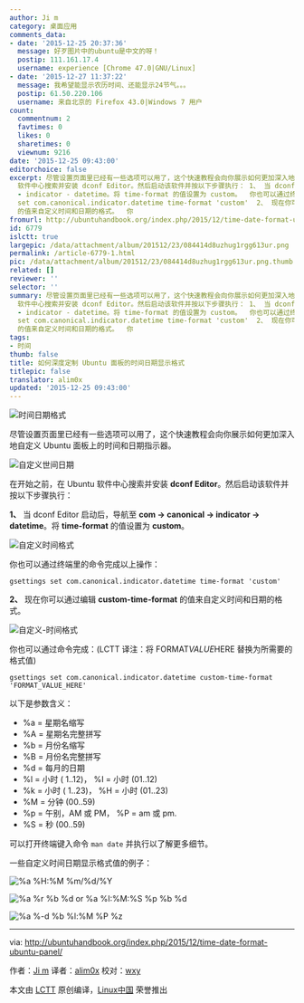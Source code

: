 ```yaml
---
author: Ji m
category: 桌面应用
comments_data:
- date: '2015-12-25 20:37:36'
  message: 好歹图片中的ubuntu是中文的呀！
  postip: 111.161.17.4
  username: experience [Chrome 47.0|GNU/Linux]
- date: '2015-12-27 11:37:22'
  message: 我希望能显示农历时间、还能显示24节气。。。
  postip: 61.50.220.106
  username: 来自北京的 Firefox 43.0|Windows 7 用户
count:
  commentnum: 2
  favtimes: 0
  likes: 0
  sharetimes: 0
  viewnum: 9216
date: '2015-12-25 09:43:00'
editorchoice: false
excerpt: 尽管设置页面里已经有一些选项可以用了，这个快速教程会向你展示如何更加深入地自定义 Ubuntu 面板上的时间和日期指示器。  在开始之前，在 Ubuntu
  软件中心搜索并安装 dconf Editor。然后启动该软件并按以下步骤执行： 1、 当 dconf Editor 启动后，导航至 com - canonical
  - indicator - datetime。将 time-format 的值设置为 custom。  你也可以通过终端里的命令完成以上操作： gsettings
  set com.canonical.indicator.datetime time-format 'custom'  2、 现在你可以通过编辑 custom-time-format
  的值来自定义时间和日期的格式。  你
fromurl: http://ubuntuhandbook.org/index.php/2015/12/time-date-format-ubuntu-panel/
id: 6779
islctt: true
largepic: /data/attachment/album/201512/23/084414d8uzhug1rgg613ur.png
permalink: /article-6779-1.html
pic: /data/attachment/album/201512/23/084414d8uzhug1rgg613ur.png.thumb.jpg
related: []
reviewer: ''
selector: ''
summary: 尽管设置页面里已经有一些选项可以用了，这个快速教程会向你展示如何更加深入地自定义 Ubuntu 面板上的时间和日期指示器。  在开始之前，在 Ubuntu
  软件中心搜索并安装 dconf Editor。然后启动该软件并按以下步骤执行： 1、 当 dconf Editor 启动后，导航至 com - canonical
  - indicator - datetime。将 time-format 的值设置为 custom。  你也可以通过终端里的命令完成以上操作： gsettings
  set com.canonical.indicator.datetime time-format 'custom'  2、 现在你可以通过编辑 custom-time-format
  的值来自定义时间和日期的格式。  你
tags:
- 时间
thumb: false
title: 如何深度定制 Ubuntu 面板的时间日期显示格式
titlepic: false
translator: alim0x
updated: '2015-12-25 09:43:00'
---
```


![时间日期格式](/data/attachment/album/201512/23/084414d8uzhug1rgg613ur.png)


尽管设置页面里已经有一些选项可以用了，这个快速教程会向你展示如何更加深入地自定义 Ubuntu 面板上的时间和日期指示器。


![自定义世间日期](/data/attachment/album/201512/23/084414ia7fvj00vqllqv17.jpg)


在开始之前，在 Ubuntu 软件中心搜索并安装 **dconf Editor**。然后启动该软件并按以下步骤执行：


**1、** 当 dconf Editor 启动后，导航至 **com -> canonical -> indicator -> datetime**。将 **time-format** 的值设置为 **custom**。


![自定义时间格式](/data/attachment/album/201512/23/084416jmmx1l210mpptb0k.jpg)


你也可以通过终端里的命令完成以上操作：



```
gsettings set com.canonical.indicator.datetime time-format 'custom'

```

**2、** 现在你可以通过编辑 **custom-time-format** 的值来自定义时间和日期的格式。


![自定义-时间格式](/data/attachment/album/201512/23/084440lyiy81imm2y0p22i.jpg)


你也可以通过命令完成：(LCTT 译注：将 FORMAT*VALUE*HERE 替换为所需要的格式值)



```
gsettings set com.canonical.indicator.datetime custom-time-format 'FORMAT_VALUE_HERE'

```

以下是参数含义：


* %a = 星期名缩写
* %A = 星期名完整拼写
* %b = 月份名缩写
* %B = 月份名完整拼写
* %d = 每月的日期
* %l = 小时 ( 1..12)， %I = 小时 (01..12)
* %k = 小时 ( 1..23)， %H = 小时 (01..23)
* %M = 分钟 (00..59)
* %p = 午别，AM 或 PM， %P = am 或 pm.
* %S = 秒 (00..59)


可以打开终端键入命令 `man date` 并执行以了解更多细节。


一些自定义时间日期显示格式值的例子：


![%a %H:%M %m/%d/%Y](/data/attachment/album/201512/23/084441beeocencn3xkp4qf.jpg)


![%a %r %b %d or %a %I:%M:%S %p %b %d](/data/attachment/album/201512/23/084442fflhf68xhsh0xfa7.jpg)


![%a %-d %b %l:%M %P %z](/data/attachment/album/201512/23/084442etx3307pfte3thjk.jpg)




---


via: <http://ubuntuhandbook.org/index.php/2015/12/time-date-format-ubuntu-panel/>


作者：[Ji m](http://ubuntuhandbook.org/index.php/about/) 译者：[alim0x](https://github.com/alim0x) 校对：[wxy](https://github.com/wxy)


本文由 [LCTT](https://github.com/LCTT/TranslateProject) 原创编译，[Linux中国](https://linux.cn/) 荣誉推出